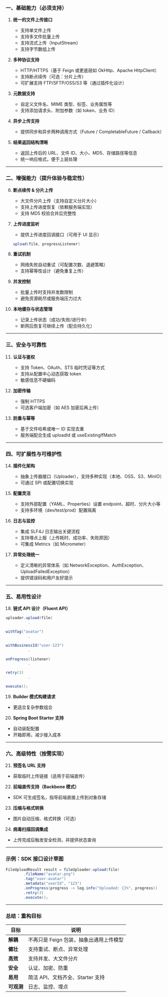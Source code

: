 ### 一、基础能力（必须支持）

1. **统一的文件上传接口**
    - 支持单文件上传
    - 支持多文件批量上传
    - 支持流式上传（InputStream）
    - 支持字节数组上传

2. **多种协议支持**
    - HTTP/HTTPS（基于 Feign 或更底层如 OkHttp、Apache HttpClient）
    - 支持断点续传（可选：分片上传）
    - 可扩展支持 FTP/SFTP/OSS/S3 等（通过插件化设计）

3. **元数据支持**
    - 自定义文件名、MIME 类型、标签、业务属性等
    - 支持添加请求头、附加参数（如 token、业务 ID）

4. **异步上传支持**
    - 提供同步和异步两种调用方式（Future / CompletableFuture / Callback）

5. **结果返回结构清晰**
    - 返回上传后的 URL、文件 ID、大小、MD5、存储路径等信息
    - 统一响应格式，便于上层处理

---

### 二、增强能力（提升体验与稳定性）

6. **断点续传 & 分片上传**
    - 大文件分片上传（支持自定义分片大小）
    - 支持上传进度恢复（依赖服务端实现）
    - 支持 MD5 校验合并后完整性

7. **上传进度监听**
    - 提供上传进度回调接口（可用于 UI 显示）
   ```java
   upload(file, progressListener)
   ```

8. **重试机制**
    - 网络失败自动重试（可配置次数、退避策略）
    - 支持幂等性设计（避免重复上传）

9. **并发控制**
    - 批量上传时支持并发数限制
    - 避免资源耗尽或服务端压力过大

10. **本地缓存与状态管理**
    - 记录上传状态（成功/失败/进行中）
    - 断网后恢复可继续上传（配合持久化）

---

### 三、安全与可靠性

11. **认证与鉴权**
    - 支持 Token、OAuth、STS 临时凭证等方式
    - 支持从配置中心动态获取 token
    - 敏感信息不硬编码

12. **加密传输**
    - 强制 HTTPS
    - 可选客户端加密（如 AES 加密后再上传）

13. **防重与幂等**
    - 基于文件哈希或唯一 ID 实现去重
    - 服务端配合生成 uploadId 或 useExistingIfMatch

---

### 四、可扩展性与可维护性

14. **插件化架构**
    - 抽象上传器接口（Uploader），支持多种实现（本地、OSS、S3、MinIO）
    - 可通过 SPI 或配置切换实现

15. **配置灵活**
    - 支持外部配置（YAML、Properties）设置 endpoint、超时、分片大小等
    - 支持多环境（dev/test/prod）配置隔离

16. **日志与监控**
    - 集成 SLF4J 日志输出关键流程
    - 支持埋点上报（上传耗时、成功率、失败原因）
    - 可集成 Metrics（如 Micrometer）

17. **异常处理统一**
    - 定义清晰的异常体系（如 NetworkException、AuthException、UploadFailedException）
    - 提供错误码和用户友好提示

---

### 五、易用性设计

18. **链式 API 设计（Fluent API）**

   ```java
   uploader.upload(file)
             .

withTag("avatar")
             .

withBusinessId("user-123")
             .

onProgress(listener)
             .

retry(3)
             .

execute();
   ```

19. **Builder 模式构建请求**

- 更适合复杂参数组合

20. **Spring Boot Starter 支持**

- 自动装配配置
- 开箱即用，减少接入成本

---

### 六、高级特性（按需实现）

21. **预签名 URL 支持**

- 获取临时上传链接（适用于前端直传）

22. **前端直传支持（Backbone 模式）**

- SDK 可生成签名，指导前端直接上传到对象存储

23. **压缩与格式转换**

- 图片自动压缩、格式转换（可选）

24. **病毒扫描回调集成**

- 上传完成后触发安全检测，并提供状态查询

---

### 示例：SDK 接口设计草图

```java
FileUploadResult result = fileUploader.upload(file)
		.fileName("avatar.png")
		.tag("user-avatar")
		.metadata("userId", "123")
		.onProgress(progress -> log.info("Uploaded: {}%", progress))
		.retry(3)
		.execute();
```

---

### 总结：重构目标

| 目标      | 说明                      |
|---------|-------------------------|
| **解耦**  | 不再只是 Feign 包装，抽象出通用上传模型 |
| **健壮**  | 支持重试、断点、异常处理            |
| **高效**  | 支持并发、大文件分片              |
| **安全**  | 认证、加密、防重                |
| **易用**  | 简洁 API、文档齐全、Starter 支持  |
| **可观测** | 日志、监控、埋点                |

